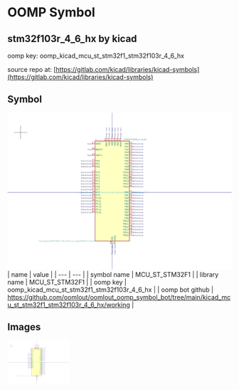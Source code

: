 # OOMP Symbol  
## stm32f103r_4_6_hx  by kicad  
  
oomp key: oomp_kicad_mcu_st_stm32f1_stm32f103r_4_6_hx  
  
source repo at: [https://gitlab.com/kicad/libraries/kicad-symbols](https://gitlab.com/kicad/libraries/kicad-symbols)  
## Symbol  
  
[![working.png](working_600.png)](working.png)  
| name | value | 
| --- | --- | 
| symbol name | MCU_ST_STM32F1 | 
| library name | MCU_ST_STM32F1 | 
| oomp key | oomp_kicad_mcu_st_stm32f1_stm32f103r_4_6_hx | 
| oomp bot github | https://github.com/oomlout/oomlout_oomp_symbol_bot/tree/main/kicad_mcu_st_stm32f1_stm32f103r_4_6_hx/working | 
## Images  
  
[![working.png](working_140.png)](working.png)  
